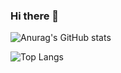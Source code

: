 ### Hi there 👋

![Anurag's GitHub stats](https://github-readme-stats.vercel.app/api?username=linch1&hide=contribs,prs&count_private=true&show_icons=true&theme=radical)

![Top Langs](https://github-readme-stats.vercel.app/api/top-langs/?username=linch1&layout=compact)

<!--
**Linch1/Linch1** is a ✨ _special_ ✨ repository because its `README.md` (this file) appears on your GitHub profile.

Here are some ideas to get you started:

- 🔭 I’m currently working on ...
- 🌱 I’m currently learning ...
- 👯 I’m looking to collaborate on ...
- 🤔 I’m looking for help with ...
- 💬 Ask me about ...
- 📫 How to reach me: ...
- 😄 Pronouns: ...
- ⚡ Fun fact: ...
-->
